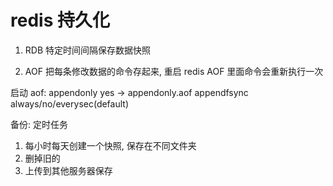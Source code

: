 # redis 持久化

1. RDB
   特定时间间隔保存数据快照

2. AOF
   把每条修改数据的命令存起来, 重启 redis AOF 里面命令会重新执行一次

启动 aof:
appendonly yes -> appendonly.aof
appendfsync always/no/everysec(default)

备份:
定时任务

1. 每小时每天创建一个快照, 保存在不同文件夹
2. 删掉旧的
3. 上传到其他服务器保存
